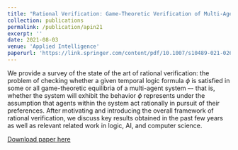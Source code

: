 ```yaml
---
title: "Rational Verification: Game-Theoretic Verification of Multi-Agent Systems"
collection: publications
permalink: /publication/apin21
excerpt: ''
date: 2021-08-03
venue: 'Applied Intelligence'
paperurl: 'https://link.springer.com/content/pdf/10.1007/s10489-021-02658-y.pdf'
---
```

We provide a survey of the state of the art of rational verification: the problem of checking whether a given temporal logic formula $\phi$ is satisfied in some or all game-theoretic equilibria of a multi-agent system –- that is, whether the system will exhibit the behavior $\phi$ represents under the assumption that agents within the system act rationally in pursuit of their preferences. After motivating and introducing the overall framework of rational verification, we discuss key results obtained
in the past few years as well as relevant related work in logic, AI, and computer science.

[Download paper here](https://link.springer.com/content/pdf/10.1007/s10489-021-02658-y.pdf)
